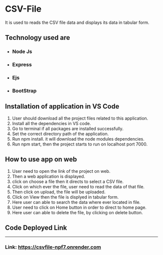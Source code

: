 # CSV-File
It is used to reads the CSV file data and displays its data in tabular form.

## Technology used are
+ ### Node Js
+ ### Express
+ ### Ejs
+ ### BootStrap

## Installation of application in VS Code
1. User should download all the project files related to this application.
2. Install all the dependencies in VS code.
3. Go to terminal if all packages are installed successfully.
4. Set the correct directory path of the application.
5. Run npm install. it will download the node modules dependencies.
6. Run npm start, then the project starts to run on localhost port 7000.

## How to use app on web
1. User need to open the link of the project on web.
2. Then a web application is displayed.
3. click on choose a file then it directs to select a CSV file.
4. Click on which ever the file, user need to read the data of that file.
5. Then click on upload, the file will be uploaded.
6. Click on View then the file is displyed in tabular form.
7. Here user can able to search the data where ever located in file.
8. User need to click on Home button in order to direct to home page.
9. Here user can able to delete the file, by clicking on delete button.  

## Code Deployed Link
***
### Link: https://csvfile-npf7.onrender.com
